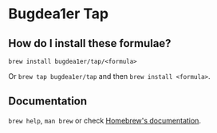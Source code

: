 # Bugdea1er Tap

## How do I install these formulae?

`brew install bugdea1er/tap/<formula>`

Or `brew tap bugdea1er/tap` and then `brew install <formula>`.

## Documentation

`brew help`, `man brew` or check [Homebrew's documentation](https://docs.brew.sh).
